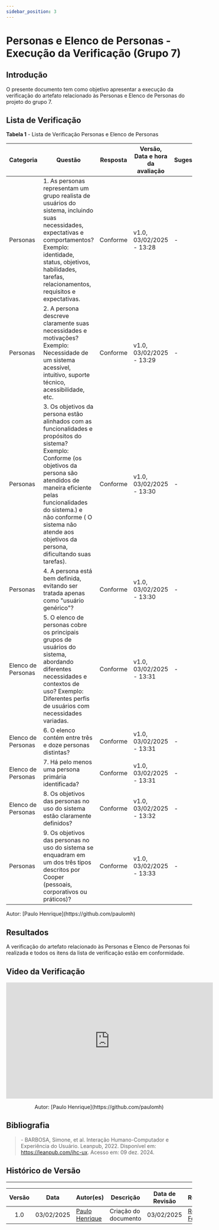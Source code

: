 ```yaml
---
sidebar_position: 3
---
```


# Personas e Elenco de Personas - Execução da Verificação (Grupo 7)

## Introdução

O presente documento tem como objetivo apresentar a execução da verificação do artefato relacionado às Personas e Elenco de Personas do projeto do grupo 7.

## Lista de Verificação

<p style={{ textAlign: 'center', fontSize: '18px' }}><b>Tabela 1</b> - Lista de Verificação Personas e Elenco de Personas</p>

| Categoria | Questão | Resposta | Versão, Data e hora da avaliação | Sugestão | Observação |
|-----------|---------|----------|----------------------------------|-------|-----------|
| Personas | 1. As personas representam um grupo realista de usuários do sistema, incluindo suas necessidades, expectativas e comportamentos? Exemplo: identidade, status, objetivos, habilidades, tarefas, relacionamentos, requisitos e expectativas.|Conforme|v1.0, 03/02/2025 - 13:28|-|-|
| Personas |2. A persona descreve claramente suas necessidades e motivações? Exemplo: Necessidade de um sistema acessível, intuitivo, suporte técnico, acessibilidade, etc. |Conforme|v1.0, 03/02/2025 - 13:29|-|-|
| Personas | 3. Os objetivos da persona estão alinhados com as funcionalidades e propósitos do sistema? Exemplo: Conforme (os objetivos da persona são atendidos de maneira eficiente pelas funcionalidades do sistema.) e não conforme ( O sistema não atende aos objetivos da persona, dificultando suas tarefas). |Conforme|v1.0, 03/02/2025 - 13:30|-|-|
| Personas | 4. A persona está bem definida, evitando ser tratada apenas como "usuário genérico"?  |Conforme|v1.0, 03/02/2025 - 13:30|-|-|
| Elenco de Personas | 5. O elenco de personas cobre os principais grupos de usuários do sistema, abordando diferentes necessidades e contextos de uso? Exemplo: Diferentes perfis de usuários com necessidades variadas. |Conforme|v1.0, 03/02/2025 - 13:31|-|-|
| Elenco de Personas | 6. O elenco contém entre três e doze personas distintas? |Conforme|v1.0, 03/02/2025 - 13:31|-|-|
|  Elenco de Personas | 7. Há pelo menos uma persona primária identificada? |Conforme|v1.0, 03/02/2025 - 13:31|-|-|
| Elenco de Personas | 8. Os objetivos das personas no uso do sistema estão claramente definidos?|Conforme|v1.0, 03/02/2025 - 13:32|-|-|
| Personas | 9. Os objetivos das personas no uso do sistema se enquadram em um dos três tipos descritos por Cooper (pessoais, corporativos ou práticos)? |Conforme|v1.0, 03/02/2025 - 13:33|-|-|


<p style={{ textAlign: 'center', fontSize: '17px' }}>Autor: [Paulo Henrique](https://github.com/paulomh) </p>

## Resultados

A verificação do artefato relacionado às Personas e Elenco de Personas foi realizada e todos os itens da lista de verificação estão em conformidade.

## Video da Verificação

<center>

<iframe width="560" height="315" src="https://www.youtube.com/embed/yrHAQVW9I8w?si=0kAOg7YaALwwU4Ob" title="YouTube video player" frameborder="0" allow="accelerometer; autoplay; clipboard-write; encrypted-media; gyroscope; picture-in-picture; web-share" referrerpolicy="strict-origin-when-cross-origin" allowfullscreen></iframe>

<p style={{ textAlign: 'center', fontSize: '17px' }}>Autor: [Paulo Henrique](https://github.com/paulomh) </p>

</center>


## Bibliografia

> \- BARBOSA, Simone, et al. Interação Humano-Computador e Experiência do Usuário. Leanpub, 2022. Disponível em: https://leanpub.com/ihc-ux. Acesso em: 09 dez. 2024.


## Histórico de Versão
---
| Versão | Data | Autor(es) | Descrição | Data de Revisão | Revisor(es) |
|:---:|:---:|---|---|:---:|---|
| 1.0 | 03/02/2025 | [Paulo Henrique](https://github.com/paulomh) | Criação do documento | 03/02/2025 | [Rodrigo Ferreira](https://github.com/rodwendrel)|